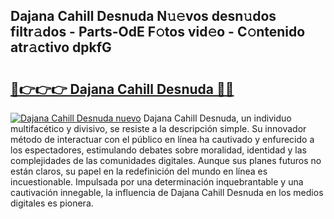 ## Dajana Cahill Desnuda N𝚞𝚎vos desn𝚞dos filtr𝚊dos - Parts-OdE F𝚘tos vid𝚎o - C𝚘ntenido atr𝚊ctivo dpkfG

# <h2><a href="http://mb7jqe.tromn.icu/?c=Dajana+Cahill+Desnuda">🔗👉👉👉 Dajana Cahill Desnuda 🔗🔗</a></h2>

[![Dajana Cahill Desnuda nuevo](https://i.imgur.com/pEAQMta.gif)](http://mb7jqe.tromn.icu/?c=Dajana+Cahill+Desnuda)
Dajana Cahill Desnuda, un individuo multifacético y divisivo, se resiste a la descripción simple. Su innovador método de interactuar con el público en línea ha cautivado y enfurecido a los espectadores, estimulando debates sobre moralidad, identidad y las complejidades de las comunidades digitales. Aunque sus planes futuros no están claros, su papel en la redefinición del mundo en línea es incuestionable. Impulsada por una determinación inquebrantable y una cautivación innegable, la influencia de Dajana Cahill Desnuda en los medios digitales es pionera.
